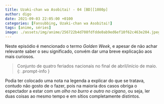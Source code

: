 ```yaml
---
title: Uzaki-chan wa Asobitai! - 04 [BD][1080p]
author: digo
date: 2021-09-03 22:05:00 +0100
categories: [Fansubbing, Uzaki-chan wa Asobitai!] 
tags: [anime, séries]
image: ./assets/img/anime/256722b4d708fdfdde0ab9ed6ef10f62c463e204.jpeg
---
```


Neste episódio é mencionado o termo *Golden Week*, e apesar de não achar relevante saber o seu significado, convém dar uma breve explicação aos mais curiosos.

> Conjunto de quatro feriados nacionais no final de abril/início de maio.
{: .prompt-info }

Podia ter colocado uma nota na legenda a explicar do que se tratava, contudo não gosto de o fazer, pois na maioria dos casos obriga o espectador a estar com um *olho no burro e outro no cigano*, ou seja, ler duas coisas ao mesmo tempo e em sítios completamente distintos.